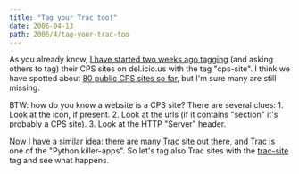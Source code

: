 ```yaml
---
title: "Tag your Trac too!"
date: 2006-04-13
path: 2006/4/tag-your-trac-too
---
```


<p>
As you already know, <a href="http://blogs.nuxeo.com/sections/blogs/fermigier/2006_03_31_tag-your-cps-sites-on-del-icio-us">I have started two weeks ago tagging</a> (and asking others to tag) their CPS sites on del.icio.us with the tag "cps-site". I think we have spotted about <a href="http://del.icio.us/tag/cps-site">80 public CPS sites so far</a>, but I'm sure many are still missing.
</p><p>
BTW: how do you know a website is a CPS site? There are several clues: 1. Look at the icon, if present. 2. Look at the urls (if it contains "section" it's probably a CPS site). 3. Look at the HTTP "Server" header.
</p><p>
Now I have a similar idea: there are many <a href="">Trac</a> site out there, and Trac is one of the "Python killer-apps". So let's tag also Trac sites with the <a href="http://del.icio.us/tag/trac-site">trac-site</a> tag and see what happens.
</p> 

